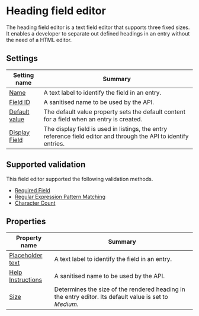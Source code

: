 # Heading field editor
The heading field editor is a text field editor that supports three fixed sizes. It enables a developer to separate out defined headings in an entry without the need of a HTML editor. 

## Settings
| Setting name | Summary|
| ---| --- |
| [Name](/content-types/field-editors/field-settings.md#name) | A text label to identify the field in an entry.|
| [Field ID](/content-types/field-editors/field-settings.md#field-id) | A sanitised name to be used by the API. |
| [Default value](/content-types/field-editors/field-settings.md#default-value) | The default value property sets the default content for a field when an entry is created. |
| [Display Field](/content-types/field-editors/field-settings.md#display-field) | The display field is used in listings, the entry reference field editor and through the API to identify entries. |


## Supported validation
This field editor supported the following validation methods.

- [Required Field](/content-types/validation/required-validation.md)
- [Regular Expression Pattern Matching](/content-types/validation/regex-validation.md)
- [Character Count](/content-types/validation/character-count-validation.md)


## Properties

| Property name | Summary|
| ---| --- |
| [Placeholder text](/content-types/field-editors/field-properties.md#placeholder-text) | A text label to identify the field in an entry.|
| [Help Instructions](/content-types/field-editors/field-properties.md#help-instructions) | A sanitised name to be used by the API. |
| [Size](/content-types/field-editors/field-properties.md#editor-size) | Determines the size of the rendered heading in the entry editor. Its default value is set to *Medium*. |
